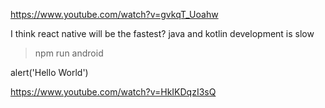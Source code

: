 https://www.youtube.com/watch?v=gvkqT_Uoahw

I think react native will be the fastest?
java and kotlin development is slow

> npm run android



alert('Hello World')

https://www.youtube.com/watch?v=HkIKDqzI3sQ